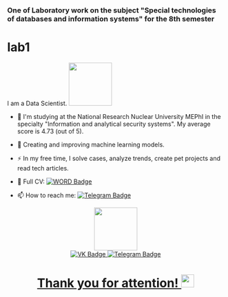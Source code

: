 ### One of Laboratory work on the subject "Special technologies of databases and information systems" for the 8th semester
# lab1

I am a Data Scientist. <img src="https://media.giphy.com/media/SvckSy7fFviqrq8ClF/giphy.gif" width="100">

- :telescope: I'm studying at the National Research Nuclear University MEPhI in the specialty "Information and analytical security systems". My average score is 4.73 (out of 5).

- :seedling: Creating and improving machine learning models.

- :zap: In my free time, I solve cases, analyze trends, create pet projects and read tech articles.

- :page_facing_up: Full CV: [![WORD Badge](https://img.shields.io/badge/Microsoft_Word-2B579A?style=for-the-badge&logo=microsoft-word&logoColor=white)](https://drive.google.com/file/d/195zbaXtwBMPE5Yc2w-jCweskgLl0QY3I/view?usp=share_link)

- :mailbox: How to reach me: [![Telegram Badge](https://img.shields.io/badge/Telegram-blue?style=flat&logo=telegram&logoColor=white)](https://t.me/gpnvln)

<div id="header" align="center">
  <img src="https://media.giphy.com/media/M9gbBd9nbDrOTu1Mqx/giphy.gif" width="100"/>
</div>

<div id="badges" align="center">
  <a href="https://vk.com/gpnwln">
    <img src="https://img.shields.io/badge/Вконтакте-%232E87FB.svg?&style=for-the-badge&logo=vk&logoColor=white" alt="VK Badge"/>
  </a>
  <a href="https://t.me/gpnwln">
    <img src="https://img.shields.io/badge/Telegram-2CA5E0?style=for-the-badge&logo=telegram&logoColor=white" alt="Telegram Badge"/>
</div>

<div id="badges" align="center">
  <img src="https://komarev.com/ghpvc/?username=gpnwln&style=flat-square&color=blue" alt=""/>
  <h1>
    Thank you for attention!
  <img src="https://media.giphy.com/media/hvRJCLFzcasrR4ia7z/giphy.gif" width="30px"/>
</h1>
</div>       
